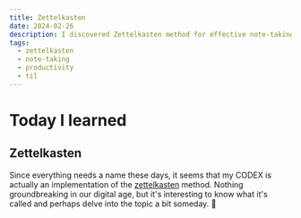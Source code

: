 ```yaml
---
title: Zettelkasten
date: 2024-02-26
description: I discovered Zettelkasten method for effective note-taking and knowledge management.
tags:
  - zettelkasten
  - note-taking
  - productivity
  - til
---
```


# Today I learned

## Zettelkasten

Since everything needs a name these days, it seems that my CODEX is actually an implementation of the [zettelkasten](/codex/zettelkasten) method.
Nothing groundbreaking in our digital age, but it's interesting to know what it's called and perhaps delve into the topic a bit someday. 🤷
